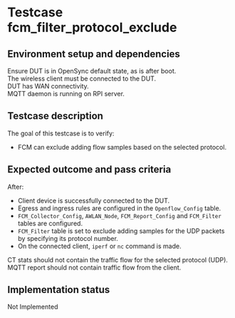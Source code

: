 # Testcase fcm_filter_protocol_exclude

## Environment setup and dependencies

Ensure DUT is in OpenSync default state, as is after boot.\
The wireless client must be connected to the DUT.\
DUT has
WAN connectivity.\
MQTT daemon is running on RPI server.

## Testcase description

The goal of this testcase is to verify:

- FCM can exclude adding flow samples based on the selected protocol.

## Expected outcome and pass criteria

After:

- Client device is successfully connected to the DUT.
- Egress and ingress rules are configured in the `Openflow_Config` table.
- `FCM_Collector_Config`, `AWLAN_Node`, `FCM_Report_Config` and `FCM_Filter` tables are configured.
- `FCM_Filter` table is set to exclude adding samples for the UDP packets by specifying its protocol number.
- On the connected client, `iperf` or `nc` command is made.

CT stats should not contain the traffic flow for the selected protocol (UDP).\
MQTT report should not contain traffic
flow from the client.

## Implementation status

Not Implemented
